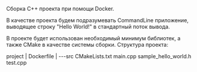 Сборка C++ проекта при помощи Docker.

В качестве проекта будем подразумевать CommandLine приложение, выводящее строку "Hello World!" в стандартный поток вывода.

В проекте будет использован необходимый минимум библиотек, а также CMake в качестве системы сборки.
Структура проекта:

project
|   Dockerfile
|
\---src
        CMakeLists.txt
        main.cpp
        sample_hello_world.h
        test.cpp
